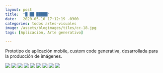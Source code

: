 ```yaml
---
layout: post
title:  "█ ██ █████"
date:   2020-05-10 17:12:19 -0300
categories: todos artes-visuales
image: /assets/blogimages/tiles/cc-18.jpg
tags: [Aplicación, Arte generativo]

---
```

Prototipo de aplicación mobile, custom code generativa, desarrollada para la producción de imágenes.

<img class="post-image-full" src="/assets/blogimages/cc-15.jpg">
<img class="post-image-full" src="/assets/blogimages/cc-16.jpg">
<img class="post-image-full" src="/assets/blogimages/cc-17.jpg">
<img class="post-image-full" src="/assets/blogimages/cc-18.jpg">
<img class="post-image-full" src="/assets/blogimages/cc-19.jpg">
<img class="post-image-full" src="/assets/blogimages/cc-20.jpg">
<img class="post-image-full" src="/assets/blogimages/cc-21.jpg">
<img class="post-image-full" src="/assets/blogimages/cc-22.jpg">
<img class="post-image-full" src="/assets/blogimages/cc-23.jpg">